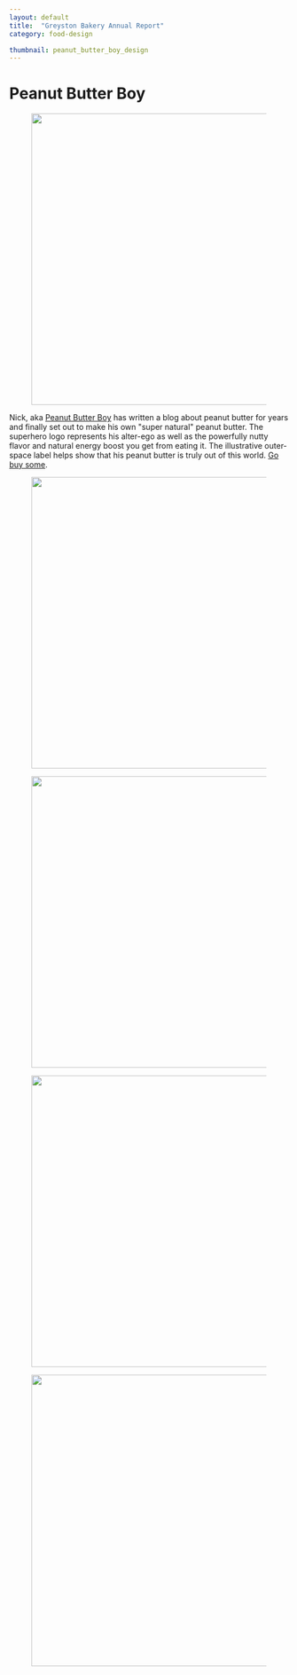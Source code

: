 ```yaml
---
layout: default
title:  "Greyston Bakery Annual Report"
category: food-design

thumbnail: peanut_butter_boy_design
---
```


# Peanut Butter Boy

<figure>
	<img src="{{ site.baseurl}}/images/peanut_butter_boy_design_01.jpg" width="790" height="526">
</figure>

Nick, aka [Peanut Butter Boy](http://www.peanutbutterboy.com/) has written a blog about peanut butter for years and finally set out to make his own "super natural" peanut butter. The superhero logo represents his alter-ego as well as the powerfully nutty flavor and natural energy boost you get from eating it. The illustrative outer-space label helps show that his peanut butter is truly out of this world. [Go buy some](http://store.peanutbutterboy.com/).

<figure>
	<img src="{{ site.baseurl}}/images/peanut_butter_boy_design_02.jpg" width="790" height="526">
</figure>

<figure>
	<img src="{{ site.baseurl}}/images/peanut_butter_boy_design_03.jpg" width="790" height="526">
</figure>

<figure>
	<img src="{{ site.baseurl}}/images/peanut_butter_boy_design_04.jpg" width="790" height="526">
</figure>

<figure>
	<img src="{{ site.baseurl}}/images/peanut_butter_boy_design_05.jpg" width="790" height="526">
</figure>
